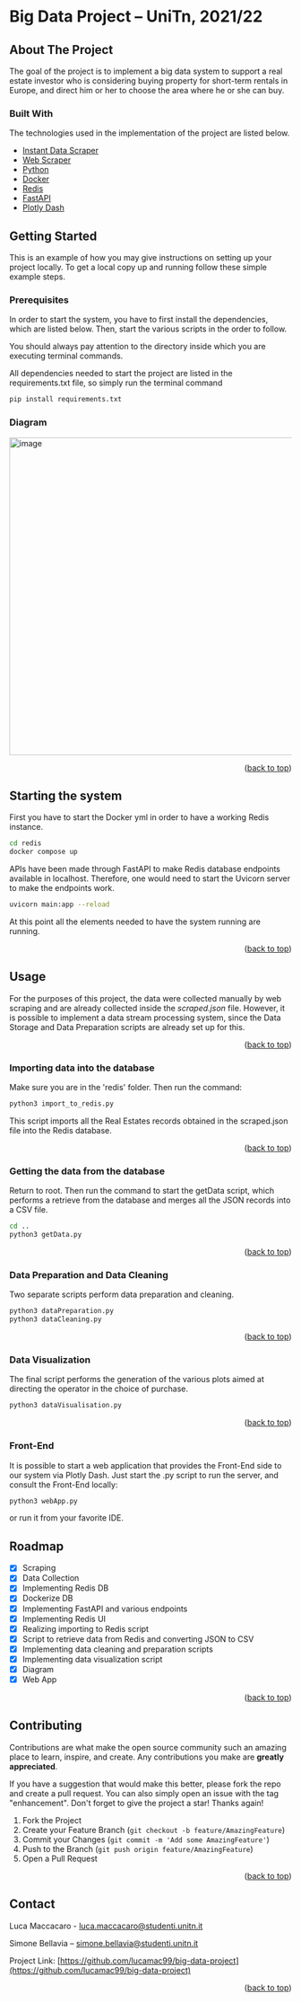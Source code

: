 # Big Data Project – UniTn, 2021/22

<!-- ABOUT THE PROJECT -->
## About The Project

The goal of the project is to implement a big data system to support a real estate investor who is considering buying property for short-term rentals in Europe, and direct him or her to choose the area where he or she can buy.

### Built With

The technologies used in the implementation of the project are listed below.

* [Instant Data Scraper](https://chrome.google.com/webstore/detail/instant-data-scraper/ofaokhiedipichpaobibbnahnkdoiiah/)
* [Web Scraper](https://webscraper.io/)
* [Python](https://nextjs.org/)
* [Docker](https://www.docker.com/)
* [Redis](https://redis.io/)
* [FastAPI](https://fastapi.tiangolo.com/)
* [Plotly Dash](https://plotly.com/dash/)

<!-- GETTING STARTED -->
## Getting Started

This is an example of how you may give instructions on setting up your project locally.
To get a local copy up and running follow these simple example steps.

### Prerequisites

In order to start the system, you have to first install the dependencies, which are listed below. Then, start the various scripts in the order to follow.

You should always pay attention to the directory inside which you are executing terminal commands.

All dependencies needed to start the project are listed in the requirements.txt file, so simply run the terminal command

```sh
pip install requirements.txt 
```

### Diagram

<img width="566" alt="image" src="https://user-images.githubusercontent.com/52851988/176944338-157f8767-d0dc-4dc6-a0a9-169b0e7fe59d.png">

<p align="right">(<a href="#top">back to top</a>)</p>

<!-- USAGE  -->

## Starting the system

First you have to start the Docker yml in order to have a working Redis instance.

```sh
cd redis
docker compose up
```

APIs have been made through FastAPI to make Redis database endpoints available in localhost. Therefore, one would need to start the Uvicorn server to make the endpoints work.

```sh
uvicorn main:app --reload
```

At this point all the elements needed to have the system running are running.

<p align="right">(<a href="#top">back to top</a>)</p>

## Usage

For the purposes of this project, the data were collected manually by web scraping and are already collected inside the *scraped.json* file. However, it is possible to implement a data stream processing system, since the Data Storage and Data Preparation scripts are already set up for this.

<p align="right">(<a href="#top">back to top</a>)</p>

### Importing data into the database

Make sure you are in the 'redis' folder. Then run the command:

```sh
python3 import_to_redis.py
```

This script imports all the Real Estates records obtained in the scraped.json file into the Redis database.

<p align="right">(<a href="#top">back to top</a>)</p>

### Getting the data from the database

Return to root. Then run the command to start the getData script, which performs a retrieve from the database and merges all the JSON records into a CSV file.

```sh
cd ..
python3 getData.py
```

<p align="right">(<a href="#top">back to top</a>)</p>

### Data Preparation and Data Cleaning

Two separate scripts perform data preparation and cleaning.

```sh
python3 dataPreparation.py
python3 dataCleaning.py
```

<p align="right">(<a href="#top">back to top</a>)</p>

### Data Visualization

The final script performs the generation of the various plots aimed at directing the operator in the choice of purchase.

```sh
python3 dataVisualisation.py
```

<p align="right">(<a href="#top">back to top</a>)</p>

### Front-End

It is possible to start a web application that provides the Front-End side to our system via Plotly Dash. Just start the .py script to run the server, and consult the Front-End locally:

```sh
python3 webApp.py
```

or run it from your favorite IDE.

<!-- ROADMAP -->
## Roadmap

- [x] Scraping
- [x] Data Collection
- [x] Implementing Redis DB
- [x] Dockerize DB
- [x] Implementing FastAPI and various endpoints
- [x] Implementing Redis UI
- [x] Realizing importing to Redis script
- [x] Script to retrieve data from Redis and converting JSON to CSV
- [x] Implementing data cleaning and preparation scripts
- [x] Implementing data visualization script
- [x] Diagram
- [x] Web App

<p align="right">(<a href="#top">back to top</a>)</p>

<!-- CONTRIBUTING -->
## Contributing

Contributions are what make the open source community such an amazing place to learn, inspire, and create. Any contributions you make are **greatly appreciated**.

If you have a suggestion that would make this better, please fork the repo and create a pull request. You can also simply open an issue with the tag "enhancement".
Don't forget to give the project a star! Thanks again!

1. Fork the Project
2. Create your Feature Branch (`git checkout -b feature/AmazingFeature`)
3. Commit your Changes (`git commit -m 'Add some AmazingFeature'`)
4. Push to the Branch (`git push origin feature/AmazingFeature`)
5. Open a Pull Request

<p align="right">(<a href="#top">back to top</a>)</p>

<!-- CONTACT -->
## Contact

Luca Maccacaro - luca.maccacaro@studenti.unitn.it

Simone Bellavia – simone.bellavia@studenti.unitn.it

Project Link: [https://github.com/lucamac99/big-data-project](https://github.com/lucamac99/big-data-project)

<p align="right">(<a href="#top">back to top</a>)</p>
